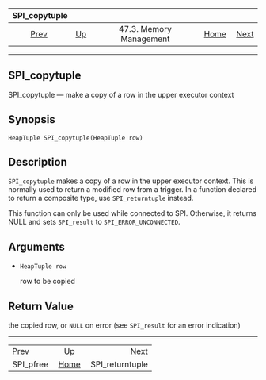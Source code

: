 <!--?xml version="1.0" encoding="UTF-8" standalone="no"?-->

|              SPI\_copytuple             |                                                 |                         |                                                       |                                                     |
| :-------------------------------------: | :---------------------------------------------- | :---------------------: | ----------------------------------------------------: | --------------------------------------------------: |
| [Prev](spi-spi-pfree.html "SPI_pfree")  | [Up](spi-memory.html "47.3. Memory Management") | 47.3. Memory Management | [Home](index.html "PostgreSQL 17devel Documentation") |  [Next](spi-spi-returntuple.html "SPI_returntuple") |

***

[]()

## SPI\_copytuple

SPI\_copytuple — make a copy of a row in the upper executor context

## Synopsis

    HeapTuple SPI_copytuple(HeapTuple row)

## Description

`SPI_copytuple` makes a copy of a row in the upper executor context. This is normally used to return a modified row from a trigger. In a function declared to return a composite type, use `SPI_returntuple` instead.

This function can only be used while connected to SPI. Otherwise, it returns NULL and sets `SPI_result` to `SPI_ERROR_UNCONNECTED`.

## Arguments

*   `HeapTuple row`

    row to be copied

## Return Value

the copied row, or `NULL` on error (see `SPI_result` for an error indication)

***

|                                         |                                                       |                                                     |
| :-------------------------------------- | :---------------------------------------------------: | --------------------------------------------------: |
| [Prev](spi-spi-pfree.html "SPI_pfree")  |    [Up](spi-memory.html "47.3. Memory Management")    |  [Next](spi-spi-returntuple.html "SPI_returntuple") |
| SPI\_pfree                              | [Home](index.html "PostgreSQL 17devel Documentation") |                                    SPI\_returntuple |
